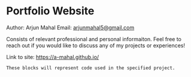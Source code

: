 # Portfolio Website

Author: Arjun Mahal 
Email: arjunmahal5@gmail.com

Consists of relevant professional and personal informaiton. Feel free to reach out if you would like to discuss any of my projects or experiences!

Link to site: https://a-mahal.github.io/

```
These blocks will represent code used in the specified project.
```
